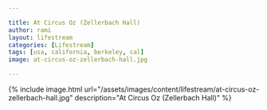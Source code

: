 ```yaml
---

title: At Circus Oz (Zellerbach Hall)
author: rami
layout: lifestream 
categories: [Lifestream]
tags: [usa, california, berkeley, cal]
image: at-circus-oz-zellerbach-hall.jpg

---
```


{% include image.html url="/assets/images/content/lifestream/at-circus-oz-zellerbach-hall.jpg" description="At Circus Oz (Zellerbach Hall)" %}
